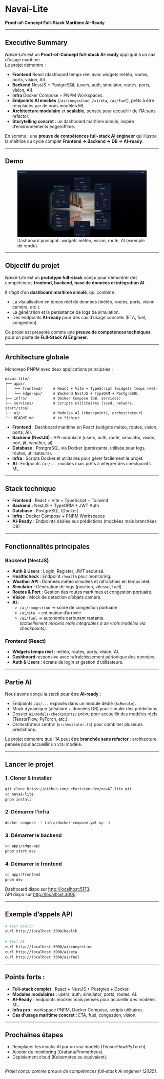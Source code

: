 # Navai-Lite  
**Proof-of-Concept Full-Stack Maritime AI-Ready**  

---

## Executive Summary
*Navai-Lite* est un **Proof-of-Concept full-stack AI-ready** appliqué à un cas d’usage maritime.  
Le projet démontre :  
- **Frontend** React (dashboard temps réel avec widgets météo, routes, ports, vision, AI).  
- **Backend** NestJS + PostgreSQL (users, auth, simulator, routes, ports, vision, AI).  
- **Infra** Docker Compose + PNPM Workspaces.  
- **Endpoints AI mockés** (`/ai/congestion`, `/ai/eta`, `/ai/fuel`), prêts à être remplacés par de vrais modèles ML.  
- **Architecture modulaire** et **scalable**, pensée pour accueillir de l’IA sans refactor.  
- **Storytelling concret** : un dashboard maritime simulé, inspiré d’environnements edge/offline.  

En somme : une **preuve de compétences full-stack AI engineer** qui illustre la maîtrise du cycle complet **Frontend → Backend → DB → AI-ready**.  

---

## Demo
<figure>
  <img src="docs/dashboard-widgets.png"
       alt="Navai-Lite — Dashboard avec widgets météo, vision, route, AI et indicateurs en temps quasi réel" />
  <figcaption>
    Dashboard principal : widgets météo, vision, route, AI (exemple de rendu).
  </figcaption>
</figure>

---

## Objectif du projet
*Navai-Lite* est un **prototype full-stack** conçu pour démontrer des compétences **frontend, backend, base de données et intégration AI**.  

Il s’agit d’un **dashboard maritime simulé**, qui combine :  
- La visualisation en temps réel de données (météo, routes, ports, vision caméra, etc.).  
- La génération et la persistance de logs de simulation.  
- Des endpoints **AI-ready** pour des cas d’usage concrets (ETA, fuel, congestion).  

Ce projet est présenté comme une **preuve de compétences techniques** pour un poste de **Full-Stack AI Engineer**.  

---

## Architecture globale
Monorepo PNPM avec deux applications principales :  

```
navai-lite/
├── apps/
│   ├── frontend/     # React + Vite + TypeScript (widgets temps réel)
│   └── edge-api/     # Backend NestJS + TypeORM + PostgreSQL
├── infra/            # Docker Compose (DB, services)
├── services/         # Scripts utilitaires (seed, network, start/stop)
├── ai/               # Modules AI (checkpoints, orchestrateur)
└── README.md         # ce fichier
```

- **Frontend** : Dashboard maritime en React (widgets météo, routes, vision, ports, AI).  
- **Backend (NestJS)** : API modulaire (users, auth, route, simulator, vision, port, jit, weather, ai).  
- **Database** : PostgreSQL via Docker (persistante, utilisée pour logs, routes, utilisateurs).  
- **Infra** : Scripts Docker et utilitaires pour gérer facilement le projet.  
- **AI** : Endpoints `/ai/...` mockés mais prêts à intégrer des checkpoints ML.  

---

## Stack technique
- **Frontend** : React + Vite + TypeScript + Tailwind  
- **Backend** : NestJS + TypeORM + JWT Auth  
- **Database** : PostgreSQL (Docker)  
- **Infra** : Docker Compose + PNPM Workspaces  
- **AI-Ready** : Endpoints dédiés aux prédictions (mockées mais branchées DB)  

---

## Fonctionnalités principales
### Backend (NestJS)
- **Auth & Users** : Login, Register, JWT sécurisé.  
- **Healthcheck** : Endpoint `/health` pour monitoring.  
- **Weather API** : Données météo simulées et rafraîchies en temps réel.  
- **Simulator** : Génération de logs (position, vitesse, fuel).  
- **Routes & Port** : Gestion des routes maritimes et congestion portuaire.  
- **Vision** : Mock de détection d’objets caméra.  
- **AI** :  
  - `/ai/congestion` → score de congestion portuaire.  
  - `/ai/eta` → estimation d’arrivée.  
  - `/ai/fuel` → autonomie carburant restante.  
  *(actuellement mockés mais intégrables à de vrais modèles via checkpoints)*.  

### Frontend (React)
- **Widgets temps réel** : météo, routes, ports, vision, AI.  
- **Dashboard** responsive avec rafraîchissement périodique des données.  
- **Auth & Users** : écrans de login et gestion d’utilisateurs.  

---

## Partie AI
Nous avons conçu la stack pour être **AI-ready** :  
- Endpoints `/ai/...` exposés dans un module dédié (`AiModule`).  
- Mock dynamique (aléatoire + données DB) pour simuler des prédictions.  
- Dossier `ai/models/checkpoints/` prévu pour accueillir des modèles réels (TensorFlow, PyTorch, etc.).  
- Orchestrateur central (`orchestrator.ts`) pour combiner plusieurs prédictions.  

Le projet démontre que l’IA peut être **branchée sans refactor** : architecture pensée pour accueillir un vrai modèle.  

---

## Lancer le projet
### 1. Cloner & installer
```bash
git clone https://github.com/LeParisien-dev/navAI-lite.git
cd navai-lite
pnpm install
```

### 2. Démarrer l’infra
```bash
docker compose -f infra/docker-compose.yml up -d
```

### 3. Démarrer le backend
```bash
cd apps/edge-api
pnpm start:dev
```

### 4. Démarrer le frontend
```bash
cd apps/frontend
pnpm dev
```

Dashboard dispo sur [http://localhost:5173](http://localhost:5173).  
API dispo sur [http://localhost:3000](http://localhost:3000).  

---

## Exemple d’appels API
```bash
# Test Health
curl http://localhost:3000/health

# Test AI
curl http://localhost:3000/ai/congestion
curl http://localhost:3000/ai/eta
curl http://localhost:3000/ai/fuel
```

---

## Points forts :
- **Full-stack complet** : React + NestJS + Postgres + Docker.  
- **Modules modulaires** : users, auth, simulator, ports, routes, AI.  
- **AI-Ready** : endpoints mockés mais pensés pour accueillir des modèles ML.  
- **Infra pro** : workspace PNPM, Docker Compose, scripts utilitaires.  
- **Cas d’usage maritime concret** : ETA, fuel, congestion, vision.  

---

## Prochaines étapes
- Remplacer les mocks AI par un vrai modèle (TensorFlow/PyTorch).  
- Ajouter du monitoring (Grafana/Prometheus).  
- Déploiement cloud (Kubernetes ou équivalent).  

---

*Projet conçu comme preuve de compétences full-stack AI engineer (2025).*  
